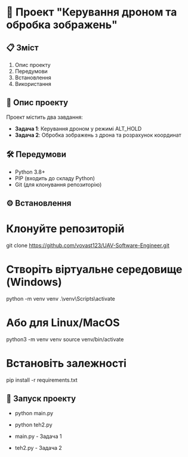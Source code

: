 # 🚀 Проект "Керування дроном та обробка зображень"

## 📋 Зміст
1. Опис проекту
2. Передумови
3. Встановлення
4. Використання

## 📖 Опис проекту
Проект містить два завдання:
- **Задача 1**: Керування дроном у режимі ALT_HOLD
- **Задача 2**: Обробка зображень з дрона та розрахунок координат

## 🛠 Передумови
- Python 3.8+
- PIP (входить до складу Python)
- Git (для клонування репозиторію)

## ⚙️ Встановлення

# Клонуйте репозиторій
git clone https://github.com/vovast123/UAV-Software-Engineer.git

# Створіть віртуальне середовище (Windows)
python -m venv venv
.\venv\Scripts\activate

# Або для Linux/MacOS
python3 -m venv venv
source venv/bin/activate

# Встановіть залежності
pip install -r requirements.txt


## 🚀 Запуск проекту
- python main.py
- python teh2.py

- main.py - Задача 1
- teh2.py - Задача 2
